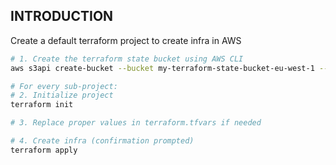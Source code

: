 ## INTRODUCTION

Create a default terraform project to create infra in AWS

```bash
# 1. Create the terraform state bucket using AWS CLI
aws s3api create-bucket --bucket my-terraform-state-bucket-eu-west-1 --create-bucket-configuration LocationConstraint=eu-west-1

# For every sub-project:
# 2. Initialize project
terraform init

# 3. Replace proper values in terraform.tfvars if needed

# 4. Create infra (confirmation prompted)
terraform apply
```
